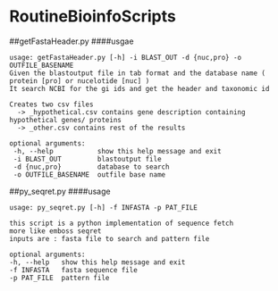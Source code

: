 RoutineBioinfoScripts
====================

##getFastaHeader.py 
####usgae



    usage: getFastaHeader.py [-h] -i BLAST_OUT -d {nuc,pro} -o OUTFILE_BASENAME
    Given the blastoutput file in tab format and the database name ( protein [pro] or nucelotide [nuc] )
    It search NCBI for the gi ids and get the header and taxonomic id

    Creates two csv files
      -> _hypothetical.csv contains gene description containing hypothetical genes/ proteins
      -> _other.csv contains rest of the results  
    
    optional arguments:
     -h, --help           show this help message and exit
     -i BLAST_OUT         blastoutput file
     -d {nuc,pro}         database to search
     -o OUTFILE_BASENAME  outfile base name
  

##py_seqret.py
####usage



    usage: py_seqret.py [-h] -f INFASTA -p PAT_FILE

	this script is a python implementation of sequence fetch
	more like emboss seqret
	inputs are : fasta file to search and pattern file
	
    optional arguments:
    -h, --help   show this help message and exit
    -f INFASTA   fasta sequence file
    -p PAT_FILE  pattern file
